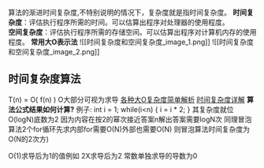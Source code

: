 算法的渐进时间复杂度,不特别说明的情况下，复杂度就是指时间复杂度。
**时间复杂度**：评估执行程序所需的时间。可以估算出程序对处理器的使用程度。  
**空间复杂度**：评估执行程序所需的存储空间。可以估算出程序对计算机内存的使用程度。
**常用大O表示法**
![[时间复杂度和空间复杂度_image_1.png]]
![[时间复杂度和空间复杂度_image_2.png]]

## 时间复杂度算法
T(n) = O( f(n) )  O大部分可视为求导
[各种大O复杂度简单解析](https://zhuanlan.zhihu.com/p/50479555)
[时间复杂度详解](https://blog.csdn.net/weixin_37990128/article/details/109014890)
**算法公式结果如何计算?**
	例子:
	int i = 1;
	while(i<n)
	{
	    i = i * 2;
	}
	其复杂度就位O(logN)底数为2  因为内容在按2的幂次接近答案n解出答案需要logN次
	同理冒泡算法2个for循环先求内部for需要O(N)外部也需要O(N)  则冒泡算法时间复杂度为O(N的2次方)


O(1)求导后为1的值例如 2X求导后为2   常数单独求导的导数为0


